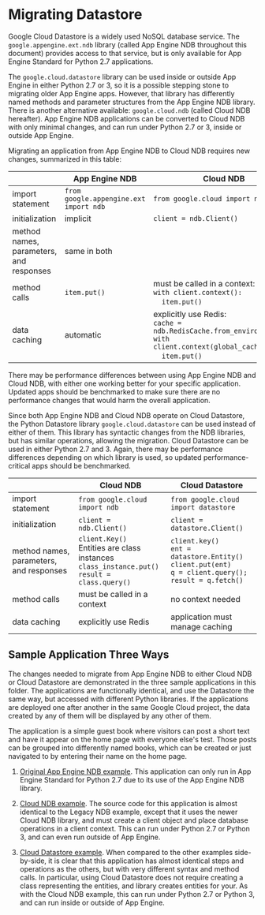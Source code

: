 # Migrating Datastore

Google Cloud Datastore is a widely used NoSQL database service. The
`google.appengine.ext.ndb` library (called App Engine NDB throughout this
document) provides access to that service, but is only available
for App Engine Standard for Python 2.7 applications.

The `google.cloud.datastore` library can be used inside or outside App Engine
in either Python 2.7 or 3, so it is a possible stepping stone to migrating
older App Engine apps. However, that library has differently named methods
and parameter structures from the App Engine NDB library. There is another
alternative available: `google.cloud.ndb` (called Cloud NDB hereafter).
App Engine NDB applications can be converted to Cloud NDB with only minimal changes,
and can run under Python 2.7 or 3, inside or outside App Engine.

Migrating an application from App Engine NDB to Cloud NDB requires new changes,
summarized in this table:

| | App Engine NDB | Cloud NDB |
| --- | --- | --- |
| import statement | `from google.appengine.ext import ndb` | `from google.cloud import ndb` |
| initialization | implicit | `client = ndb.Client()` |
| method names, parameters, and responses | same in both |
| method calls | `item.put()` | must be called in a context:<br>`with client.context():`<br>&nbsp;&nbsp;&nbsp;&nbsp;`item.put()` |
| data caching | automatic | explicitly use Redis:<br>`cache = ndb.RedisCache.from_environment()`<br>`with client.context(global_cache=cache):`<br>&nbsp;&nbsp;&nbsp;&nbsp;`item.put()` |

There may be performance differences between using App Engine NDB and Cloud NDB,
with either one working better for your specific application. Updated apps
should be benchmarked to make sure there are no performance changes that
would harm the overall application.

Since both App Engine NDB and Cloud NDB operate on Cloud Datastore, the Python
Datastore library `google.cloud.datastore` can be used instead of either
of them. This library has syntactic changes from the NDB libraries, but has
similar operations, allowing the migration. Cloud Datastore can be used in either
Python 2.7 and 3. Again, there may be performance differences depending on
which library is used, so updated performance-critical apps should be benchmarked.

| | Cloud NDB | Cloud Datastore |
| --- | --- | --- |
| import statement | `from google.cloud import ndb` | `from google.cloud import datastore ` |
| initialization | `client = ndb.Client()` | `client = datastore.Client()` |
| method names, parameters, and responses | `client.Key()`<br>Entities are class instances<br>`class_instance.put()`<br>`result = class.query()` | `client.key()`<br>`ent = datastore.Entity()`<br>`client.put(ent)`<br>`q = client.query(); result = q.fetch()` |
| method calls | must be called in a context | no context needed |
| data caching | explicitly use Redis | application must manage caching |

## Sample Application Three Ways

The changes needed to migrate from App Engine NDB to either Cloud NDB or Cloud
Datastore are demonstrated in the three sample applications in this folder. The
applications are functionally identical, and use the Datastore the same way,
but accessed with different Python libraries. If the applications are deployed
one after another in the same Google Cloud project, the data created by any
of them will be displayed by any other of them.

The application is a simple guest book where visitors can post a short text
and have it appear on the home page with everyone else's test. Those posts
can be grouped into differently named books, which can be created or just
navigated to by entering their name on the home page.

1. [Original App Engine NDB example](appengine-ndb). This application can only run
in App Engine Standard for Python 2.7 due to its use of the App Engine NDB
library.

1. [Cloud NDB example](cloud-ndb). The source code for this application is
almost identical to the Legacy NDB example, except that it uses the newer
Cloud NDB library, and must create a client object and place database operations
in a client context. This can run under Python 2.7 or Python 3, and can even
run outside of App Engine.

1. [Cloud Datastore example](cloud-datastore). When compared to the other
examples side-by-side, it is clear that this application has almost identical
steps and operations as the others, but with very different syntax and method
calls. In particular, using Cloud Datastore does not require creating a class
representing the entities, and library creates entities for your. As with the
Cloud NDB example, this can run under Python 2.7 or Python 3, and can run
inside or outside of App Engine.
